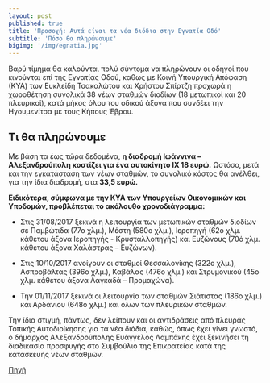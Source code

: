 ```yaml
---
layout: post
published: true
title: 'Προσοχή: Αυτά είναι τα νέα διόδια στην Εγνατία Οδό'
subtitle: 'Πόσο θα πληρώνουμε'
bigimg: '/img/egnatia.jpg'	
---
```


Βαρύ τίμημα θα καλούνται πολύ σύντομα να πληρώνουν οι οδηγοί που κινούνται επί της Εγνατίας Οδού, καθως με Κοινή Υπουργική Απόφαση (ΚΥΑ) των Ευκλείδη Τσακαλώτου και Χρήστου Σπίρτζη προχωρά η χωροθέτηση συνολικά 38 νέων σταθμών διοδίων (18 μετωπικοί και 20 πλευρικοί), κατά μήκος όλου του οδικού άξονα που συνδέει την Ηγουμενίτσα με τους Κήπους Έβρου.

## Τι θα πληρώνουμε

Με βάση τα έως τώρα δεδομένα, **η διαδρομή Ιωάννινα – Αλεξανδρούπολη κοστίζει για ένα αυτοκίνητο ΙΧ 18 ευρώ.**
Ωστόσο, μετά και την εγκατάσταση των νέων σταθμών, το συνολικό κόστος θα ανέλθει, για την ίδια διαδρομή, στα **33,5 ευρώ.**

**Ειδικότερα, σύμφωνα με την ΚΥΑ των Υπουργείων Οικονομικών και Υποδομών, προβλέπεται το ακόλουθο χρονοδιάγραμμα:**

- Στις 31/08/2017 ξεκινά η λειτουργία των μετωπικών σταθμών διοδίων σε Παμβώτιδα (77ο χλμ.), Μέστη (580ο χλμ.), Ιεροπηγή (62ο χλμ. κάθετου άξονα Ιεροπηγής - Κρυσταλλοπηγής) και Ευζώνους (70ό χλμ. κάθετου άξονα Χαλάστρας – Ευζώνων).

- Στις 10/10/2017 ανοίγουν οι σταθμοί Θεσσαλονίκης (322ο χλμ.), Ασπροβάλτας (396ο χλμ.), Καβάλας (476ο χλμ.) και Στρυμονικού (45ο χλμ. κάθετου άξονα Λαγκαδά – Προμαχώνα).
- Την 01/11/2017 ξεκινά οι λειτουργία των σταθμών Σιάτιστας (186ο χλμ.) και Αρδάνιου (648ο χλμ.) και όλων των πλευρικών σταθμών.

Την ίδια στιγμή, πάντως, δεν λείπουν και οι αντιδράσεις από πλευράς Τοπικής Αυτοδιοίκησης για τα νέα διόδια, καθώς, όπως έχει γίνει γνωστό, ο δήμαρχος Αλεξανδρούπολης Ευάγγελος Λαμπάκης έχει ξεκινήσει τη διαδικασία προσφυγής στο Συμβούλιο της Επικρατείας κατά της κατασκευής νέων σταθμών.


[Πηγή](http://www.newsbomb.gr/ellada/news/story/804887/prosoxi-ayta-einai-ta-nea-diodia-stin-egnatia-odo-poso-tha-plironoyme)
